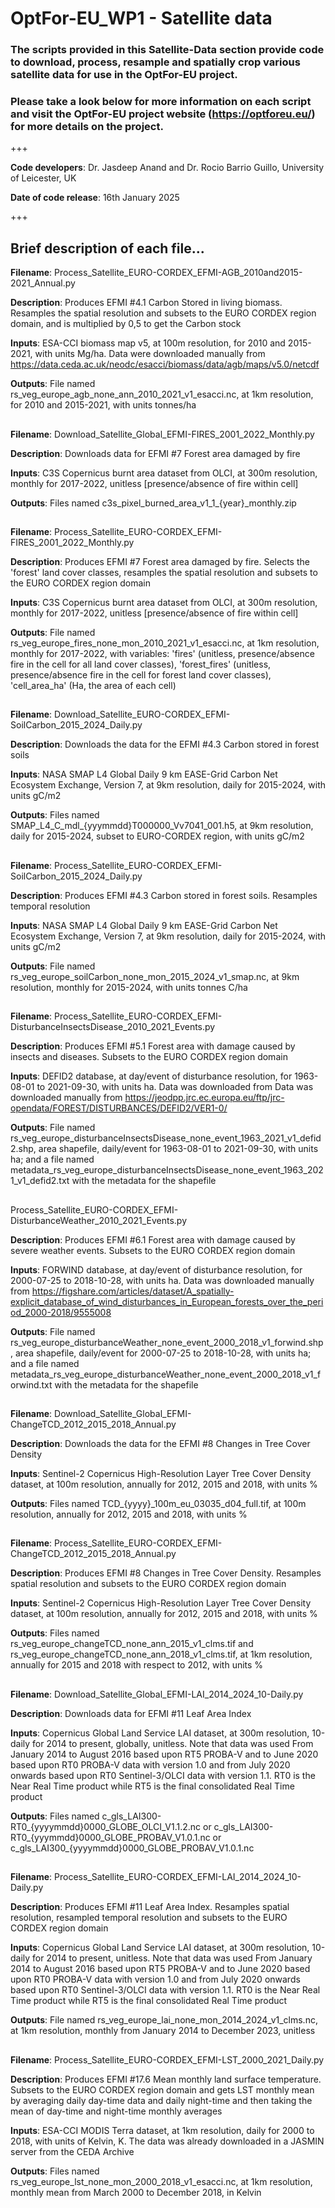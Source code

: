 # OptFor-EU_WP1 - Satellite data

### The scripts provided in this Satellite-Data section provide code to download, process, resample and spatially crop various satellite data for use in the OptFor-EU project. 
### Please take a look below for more information on each script and visit the OptFor-EU project website (https://optforeu.eu/) for more details on the project.

+++

__Code developers__: Dr. Jasdeep Anand and Dr. Rocio Barrio Guillo, University of Leicester, UK

__Date of code release__: 16th January 2025

+++

## Brief description of each file...

__Filename__: Process_Satellite_EURO-CORDEX_EFMI-AGB_2010and2015-2021_Annual.py

__Description__: Produces EFMI #4.1 Carbon Stored in living biomass. Resamples the spatial resolution and subsets to the EURO CORDEX region domain, and is multiplied by 0,5 to get the Carbon stock

__Inputs__: ESA-CCI biomass map v5, at 100m resolution, for 2010 and 2015-2021, with units Mg/ha. Data were downloaded manually from https://data.ceda.ac.uk/neodc/esacci/biomass/data/agb/maps/v5.0/netcdf

__Outputs__: File named rs_veg_europe_agb_none_ann_2010_2021_v1_esacci.nc, at 1km resolution, for 2010 and 2015-2021, with units tonnes/ha
##

__Filename__: Download_Satellite_Global_EFMI-FIRES_2001_2022_Monthly.py

__Description__: Downloads data for EFMI #7 Forest area damaged by fire

__Inputs__: C3S Copernicus burnt area dataset from OLCI, at 300m resolution, monthly for 2017-2022, unitless [presence/absence of fire within cell]

__Outputs__: Files named c3s_pixel_burned_area_v1_1_{year}_monthly.zip
##

__Filename__: Process_Satellite_EURO-CORDEX_EFMI-FIRES_2001_2022_Monthly.py

__Description__: Produces EFMI #7 Forest area damaged by fire. Selects the 'forest' land cover classes, resamples the spatial resolution and subsets to the EURO CORDEX region domain

__Inputs__: C3S Copernicus burnt area dataset from OLCI, at 300m resolution, monthly for 2017-2022, unitless [presence/absence of fire within cell]

__Outputs__: File named rs_veg_europe_fires_none_mon_2010_2021_v1_esacci.nc, at 1km resolution, monthly for 2017-2022, with variables: 'fires' (unitless, presence/absence fire in the cell for all land cover classes), 'forest_fires' (unitless, presence/absence fire in the cell for forest land cover classes), 'cell_area_ha' (Ha, the area of each cell)
##

__Filename__: Download_Satellite_EURO-CORDEX_EFMI-SoilCarbon_2015_2024_Daily.py

__Description__: Downloads the data for the EFMI #4.3 Carbon stored in forest soils

__Inputs__: NASA SMAP L4 Global Daily 9 km EASE-Grid Carbon Net Ecosystem Exchange, Version 7, at 9km resolution, daily for 2015-2024, with units gC/m2

__Outputs__: Files named SMAP_L4_C_mdl_{yyymmdd}T000000_Vv7041_001.h5, at 9km resolution, daily for 2015-2024, subset to EURO-CORDEX region, with units gC/m2
##

__Filename__: Process_Satellite_EURO-CORDEX_EFMI-SoilCarbon_2015_2024_Daily.py

__Description__: Produces EFMI #4.3 Carbon stored in forest soils. Resamples temporal resolution

__Inputs__: NASA SMAP L4 Global Daily 9 km EASE-Grid Carbon Net Ecosystem Exchange, Version 7, at 9km resolution, daily for 2015-2024, with units gC/m2

__Outputs__: File named rs_veg_europe_soilCarbon_none_mon_2015_2024_v1_smap.nc, at 9km resolution, monthly for 2015-2024, with units tonnes C/ha
##

__Filename__: Process_Satellite_EURO-CORDEX_EFMI-DisturbanceInsectsDisease_2010_2021_Events.py

__Description__: Produces EFMI #5.1 Forest area with damage caused by insects and diseases. Subsets to the EURO CORDEX region domain

__Inputs__: DEFID2 database, at day/event of disturbance resolution, for 1963-08-01 to 2021-09-30, with units ha. Data was downloaded from Data was downloaded manually from https://jeodpp.jrc.ec.europa.eu/ftp/jrc-opendata/FOREST/DISTURBANCES/DEFID2/VER1-0/

__Outputs__: File named rs_veg_europe_disturbanceInsectsDisease_none_event_1963_2021_v1_defid2.shp, area shapefile, daily/event for 1963-08-01 to 2021-09-30, with units ha; and a file named metadata_rs_veg_europe_disturbanceInsectsDisease_none_event_1963_2021_v1_defid2.txt with the metadata for the shapefile
##

Process_Satellite_EURO-CORDEX_EFMI-DisturbanceWeather_2010_2021_Events.py

__Description__: Produces EFMI #6.1 Forest area with damage caused by severe weather events. Subsets to the EURO CORDEX region domain

__Inputs__: FORWIND database, at day/event of disturbance resolution, for 2000-07-25 to 2018-10-28, with units ha. Data was downloaded manually from https://figshare.com/articles/dataset/A_spatially-explicit_database_of_wind_disturbances_in_European_forests_over_the_period_2000-2018/9555008

__Outputs__: File named rs_veg_europe_disturbanceWeather_none_event_2000_2018_v1_forwind.shp, area shapefile, daily/event for 2000-07-25 to 2018-10-28, with units ha; and a file named metadata_rs_veg_europe_disturbanceWeather_none_event_2000_2018_v1_forwind.txt with the metadata for the shapefile
##

__Filename__: Download_Satellite_Global_EFMI-ChangeTCD_2012_2015_2018_Annual.py

__Description__: Downloads the data for the EFMI #8 Changes in Tree Cover Density

__Inputs__: Sentinel-2 Copernicus High-Resolution Layer Tree Cover Density dataset, at 100m resolution, annually for 2012, 2015 and 2018, with units %

__Outputs__: Files named TCD_{yyyy}_100m_eu_03035_d04_full.tif, at 100m resolution, annually for 2012, 2015 and 2018, with units %
##

__Filename__: Process_Satellite_EURO-CORDEX_EFMI-ChangeTCD_2012_2015_2018_Annual.py

__Description__: Produces EFMI #8 Changes in Tree Cover Density. Resamples spatial resolution and subsets to the EURO CORDEX region domain

__Inputs__: Sentinel-2 Copernicus High-Resolution Layer Tree Cover Density dataset, at 100m resolution, annually for 2012, 2015 and 2018, with units %

__Outputs__: Files named rs_veg_europe_changeTCD_none_ann_2015_v1_clms.tif and rs_veg_europe_changeTCD_none_ann_2018_v1_clms.tif, at 1km resolution, annually for 2015 and 2018 with respect to 2012, with units %
##

__Filename__: Download_Satellite_Global_EFMI-LAI_2014_2024_10-Daily.py

__Description__: Downloads data for EFMI #11 Leaf Area Index

__Inputs__: Copernicus Global Land Service LAI dataset, at 300m resolution, 10-daily for 2014 to present, globally, unitless. Note that data was used From January 2014 to August 2016 based upon RT5 PROBA-V and to June 2020 based upon RT0 PROBA-V data with version 1.0 and from July 2020 onwards based upon RT0 Sentinel-3/OLCI data with version 1.1. RT0 is the Near Real Time product while RT5 is the final consolidated Real Time product

__Outputs__: Files named c_gls_LAI300-RT0_{yyyymmdd}0000_GLOBE_OLCI_V1.1.2.nc or c_gls_LAI300-RT0_{yyymmdd}0000_GLOBE_PROBAV_V1.0.1.nc or c_gls_LAI300_{yyyymmdd}0000_GLOBE_PROBAV_V1.0.1.nc
##

__Filename__: Process_Satellite_EURO-CORDEX_EFMI-LAI_2014_2024_10-Daily.py

__Description__: Produces EFMI #11 Leaf Area Index. Resamples spatial resolution, resampled temporal resolution and subsets to the EURO CORDEX region domain

__Inputs__: Copernicus Global Land Service LAI dataset, at 300m resolution, 10-daily for 2014 to present, unitless. Note that data was used From January 2014 to August 2016 based upon RT5 PROBA-V and to June 2020 based upon RT0 PROBA-V data with version 1.0 and from July 2020 onwards based upon RT0 Sentinel-3/OLCI data with version 1.1. RT0 is the Near Real Time product while RT5 is the final consolidated Real Time product

__Outputs__: File named rs_veg_europe_lai_none_mon_2014_2024_v1_clms.nc, at 1km resolution, monthly from January 2014 to December 2023, unitless
##

__Filename__: Process_Satellite_EURO-CORDEX_EFMI-LST_2000_2021_Daily.py

__Description__: Produces EFMI #17.6 Mean monthly land surface temperature. Subsets to the EURO CORDEX region domain and gets LST monthly mean by averaging daily day-time data and daily night-time and then taking the mean of day-time and night-time monthly averages

__Inputs__: ESA-CCI MODIS Terra dataset, at 1km resolution, daily for 2000 to 2018, with units of Kelvin, K. The data was already downloaded in a JASMIN server from the CEDA Archive

__Outputs__: Files named rs_veg_europe_lst_none_mon_2000_2018_v1_esacci.nc, at 1km resolution, monthly mean from March 2000 to December 2018, in Kelvin
##
